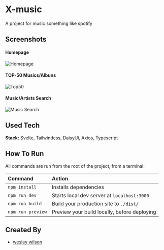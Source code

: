 # X-music
A project for music something like spotify
## Screenshots

#### Homepage
![Homepage](https://i.imgur.com/uioiHQO.png)

#### TOP-50 Musics/Albuns
![Top50](https://i.imgur.com/pPKfWyB.png)

#### Music/Artists Search

![Music Search](https://i.imgur.com/QXLsQ45.png)
## Used Tech

**Stack:** Svelte, Tailwindcss, DaisyUi, Axios, Typescript
## How To Run

All commands are run from the root of the project, from a terminal:

| Command           | Action                                       |
| :---------------- | :------------------------------------------- |
| `npm install`     | Installs dependencies                        |
| `npm run dev`     | Starts local dev server at `localhost:3000`  |
| `npm run build`   | Build your production site to `./dist/`      |
| `npm run preview` | Preview your build locally, before deploying |

## Created By

- [wesley wilson](https://github.com/wesleywil)

